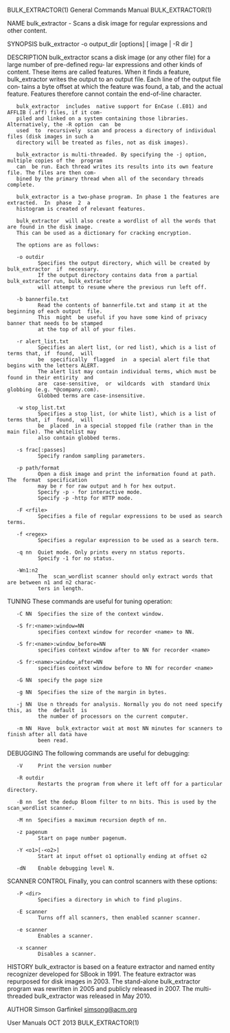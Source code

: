 BULK_EXTRACTOR(1)                      General Commands Manual                      BULK_EXTRACTOR(1)

NAME
       bulk_extractor - Scans a disk image for regular expressions and other content.

SYNOPSIS
       bulk_extractor -o output_dir [options] [ image | -R dir ]

DESCRIPTION
       bulk_extractor  scans a disk image (or any other file) for a large number of pre-defined regu‐
       lar expressions and other kinds of content. These items are called features.  When it finds  a
       feature, bulk_extractor writes the output to an output file. Each line of the output file con‐
       tains a byte offset at which the feature was found, a tab, and the  actual  feature.  Features
       therefore cannot contain the end-of-line character.

       bulk_extractor  includes  native support for EnCase (.E01) and AFFLIB (.aff) files, if it com‐
       piled and linked on a system containing those libraries. Alternatively, the -R option  can  be
       used  to  recursively  scan and process a directory of individual files (disk images in such a
       directory will be treated as files, not as disk images).

       bulk_extractor is multi-threaded. By specifying the -j option, multiple copies of the  program
       can  be run. Each thread writes its results into its own feature file. The files are then com‐
       bined by the primary thread when all of the secondary threads complete.

       bulk_extractor is a two-phase program. In phase 1 the features are extracted.  In  phase  2  a
       histogram is created of relevant features.

       bulk_extractor  will also create a wordlist of all the words that are found in the disk image.
       This can be used as a dictionary for cracking encryption.

       The options are as follows:

       -o outdir
              Specifies the output directory, which will be created by bulk_extractor  if  necessary.
              If the output directory contains data from a partial bulk_extractor run, bulk_extractor
              will attempt to resume where the previous run left off.

       -b bannerfile.txt
              Read the contents of bannerfile.txt and stamp it at the beginning of each output  file.
              This  might  be useful if you have some kind of privacy banner that needs to be stamped
              at the top of all of your files.

       -r alert_list.txt
              Specifies an alert list, (or red list), which is a list of terms that, if  found,  will
              be  specifically  flagged  in  a special alert file that begins with the letters ALERT.
              The alert list may contain individual terms, which must be found in their entirity  and
              are  case-sensitive,  or  wildcards  with  standard Unix globbing (e.g. *@company.com).
              Globbed terms are case-insensitive.

       -w stop_list.txt
              Specifies a stop list, (or white list), which is a list of terms that, if  found,  will
              be  placed  in a special stopped file (rather than in the main file). The whitelist may
              also contain globbed terms.

       -s frac[:passes]
              Specify random sampling parameters.

       -p path/format
              Open a disk image and print the information found at path.   The  format  specification
              may be r for raw output and h for hex output.
              Specify -p - for interactive mode.
              Specify -p -http for HTTP mode.

       -F <rfile>
              Specifies a file of regular expressions to be used as search terms.

       -f <regex>
              Specifies a regular expression to be used as a search term.

       -q nn  Quiet mode. Only prints every nn status reports.
              Specify -1 for no status.

       -Wn1:n2
              The  scan_wordlist scanner should only extract words that are between n1 and n2 charac‐
              ters in length.

TUNING
       These commands are useful for tuning operation:

       -C NN  Specifies the size of the context window.

       -S fr:<name>:window=NN
              specifies context window for recorder <name> to NN.

       -S fr:<name>:window_before=NN
              specifies context window after to NN for recorder <name>

       -S fr:<name>:window_after=NN
              specifies context window before to NN for recorder <name>

       -G NN  specify the page size

       -g NN  Specifies the size of the margin in bytes.

       -j NN  Use n threads for analysis. Normally you do not need specify this, as  the  default  is
              the number of processors on the current computer.

       -m NN  Have  bulk_extractor wait at most NN minutes for scanners to finish after all data have
              been read.

DEBUGGING
       The following commands are useful for debugging:

       -V     Print the version number

       -R outdir
              Restarts the program from where it left off for a particular directory.

       -B nn  Set the dedup Bloom filter to nn bits. This is used by the scan_wordlist scanner.

       -M nn  Specifies a maximum recursion depth of nn.

       -z pagenum
              Start on page number pagenum.

       -Y <o1>[-<o2>]
              Start at input offset o1 optionally ending at offset o2

       -dN    Enable debugging level N.

SCANNER CONTROL
       Finally, you can control scanners with these options:

       -P <dir>
              Specifies a directory in which to find plugins.

       -E scanner
              Turns off all scanners, then enabled scanner scanner.

       -e scanner
              Enables a scanner.

       -x scanner
              Disables a scanner.

HISTORY
       bulk_extractor is based on a feature extractor and named entity recognizer developed for SBook
       in  1991.  The  feature  extractor  was  repurposed  for  disk images in 2003. The stand-alone
       bulk_extractor program was rewritten in 2005 and publicly released in 2007. The multi-threaded
       bulk_extractor was released in May 2010.

AUTHOR
       Simson Garfinkel <simsong@acm.org>

User Manuals                                   OCT 2013                             BULK_EXTRACTOR(1)
